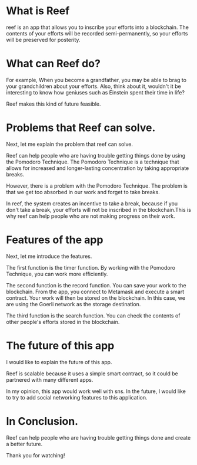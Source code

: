 # What is Reef
reef is an app that allows you to inscribe your efforts into a blockchain. The contents of your efforts will be recorded semi-permanently, so your efforts will be preserved for posterity.

# What can Reef do?
For example, When you become a grandfather, you may be able to brag to your grandchildren about your efforts.
Also, think about it, wouldn't it be interesting to know how geniuses such as Einstein spent their time in life?

Reef makes this kind of future feasible.

# Problems that Reef can solve.
Next, let me explain the problem that reef can solve.

Reef can help people who are having trouble getting things done by using the Pomodoro Technique.
The Pomodoro Technique is a technique that allows for increased and longer-lasting concentration by taking appropriate breaks.

However, there is a problem with the Pomodoro Technique. The problem is that we get too absorbed in our work and forget to take breaks.

In reef, the system creates an incentive to take a break, because if you don't take a break, your efforts will not be inscribed in the blockchain.This is why reef can help people who are not making progress on their work.

# Features of the app
Next, let me introduce the features.

The first function is the timer function. 
By working with the Pomodoro Technique, you can work more efficiently.

The second function is the record function.
You can save your work to the blockchain. 
From the app, you connect to Metamask and execute a smart contract. Your work will then be stored on the blockchain. In this case, we are using the Goerli network as the storage destination.

The third function is the search function.
You can check the contents of other people's efforts stored in the blockchain.

# The future of this app
I would like to explain the future of this app.

Reef is scalable because it uses a simple smart contract,
so it could be partnered with many different apps.

In my opinion, this app would work well with sns. In the future, I would like to try to add social networking features to this application.

# In Conclusion.

Reef can help people who are having trouble getting things done and create a better future.

Thank you for watching!
